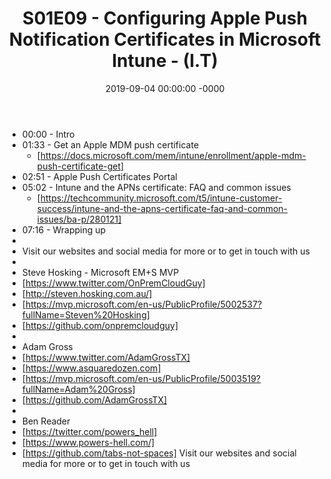 ﻿---
layout: post
title: "S01E09 - Configuring Apple Push Notification Certificates in Microsoft Intune - (I.T)"
date: 2019-09-04 00:00:00 -0000
categories:
---

 * 00:00 - Intro
 * 01:33 - Get an Apple MDM push certificate
   -  [https://docs.microsoft.com/mem/intune/enrollment/apple-mdm-push-certificate-get]
 * 02:51 - Apple Push Certificates Portal
 * 05:02 - Intune and the APNs certificate: FAQ and common issues
   - [https://techcommunity.microsoft.com/t5/intune-customer-success/intune-and-the-apns-certificate-faq-and-common-issues/ba-p/280121]
 * 07:16 - Wrapping up
 * 
 * Visit our websites and social media for more or to get in touch with us
 * 
 * Steve Hosking - Microsoft EM+S MVP
 * [https://www.twitter.com/OnPremCloudGuy]
 * [http://steven.hosking.com.au/]
 * [https://mvp.microsoft.com/en-us/PublicProfile/5002537?fullName=Steven%20Hosking]
 * [https://github.com/onpremcloudguy]
 * 
 * Adam Gross
 * [https://www.twitter.com/AdamGrossTX]
 * [https://www.asquaredozen.com]
 * [https://mvp.microsoft.com/en-us/PublicProfile/5003519?fullName=Adam%20Gross]
 * [https://github.com/AdamGrossTX]
 * 
 * Ben Reader
 * [https://twitter.com/powers_hell]
 * [https://www.powers-hell.com/]
 * [https://github.com/tabs-not-spaces] Visit our websites and social media for more or to get in touch with us
